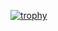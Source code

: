 [![trophy](https://github-profile-trophy.vercel.app/?username=wwwebbb&theme=algolia&rank=-C,-UNKNOWN&no-bg=true&no-frame=true)](https://github.com/wwwebbb/github-profile-trophy)

<!--
**wwwebbb/wwwebbb** is a ✨ _special_ ✨ repository because its `README.md` (this file) appears on your GitHub profile.

Here are some ideas to get you started:

- 🔭 I’m currently working on ...
- 🌱 I’m currently learning ...
- 👯 I’m looking to collaborate on ...
- 🤔 I’m looking for help with ...
- 💬 Ask me about ...
- 📫 How to reach me: ...
- 😄 Pronouns: ...
- ⚡ Fun fact: ...
-->
